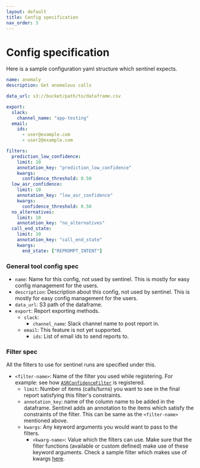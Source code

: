 ```yaml
---
layout: default
title: Config specification
nav_order: 3
---
```


# Config specification

Here is a sample configuration yaml structure which sentinel expects.

```yaml
name: anomaly
description: Get anomalous calls 

data_url: s3://bucket/path/to/dataframe.csv 

export:
  slack:
    channel_name: "app-testing"
  email:
    ids:
      - user@example.com
      - user2@example.com

filters:
  prediction_low_confidence:
    limit: 10
    annotation_key: "prediction_low_confidence"
    kwargs:
      confidence_threshold: 0.50
  low_asr_confidence:
    limit: 10
    annotation_key: "low_asr_confidence"
    kwargs:
      confidence_threshold: 0.50
  no_alternatives:
    limit: 10
    annotation_key: "no_alternatives"
  call_end_state:
    limit: 10
    annotation_key: "call_end_state"
    kwargs:
      end_state: ["REPROMPT_INTENT"]
```

### General tool config spec

- `name`: Name for this config, not used by sentinel. This is mostly for easy
  config management for the users.
- `description`: Description about this config, not used by sentinel. This is
  mostly for easy config management for the users.
- `data_url`: S3 path of the dataframe.
- `export`: Report exporting methods.
  - `slack`:
    - `channel_name`: Slack channel name to post report in.
  - `email`: This feature is not yet supported.
    - `ids`: List of email ids to send reports to.

### Filter spec

All the filters to use for sentinel runs are specified under this.

- `<filter-name>`: Name of the filter you used while registering. For example:
  see how [`ASRConfidenceFilter`][asr-confidence] is registered.
  - `limit`: Number of items (calls/turns) you want to see in the final report
    satisfying this filter's constraints.
  - `annotation_key`: name of the column name to be added in the dataframe.
    Sentinel adds an annotation to the items which satisfy the constraints of
    the filter. This can be same as the `<filter-name>` mentioned above.
  - `kwargs`: Any keyword arguments you would want to pass to the filters.
    - `<kwarg-name>`: Value which the filters can use. Make sure that the
      filter functions (available or custom defined) make use of these keyword
      arguments. Check a sample filter which makes use of kwargs [here][asr-confidence].


[asr-confidence]: https://github.com/skit-ai/sentinel/blob/master/sentinel/filters/confidence.p
